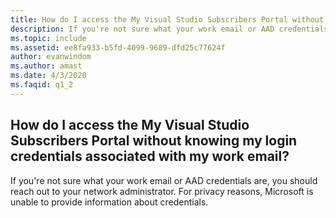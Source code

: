```yaml
---
title: How do I access the My Visual Studio Subscribers Portal without knowing my login credentials associated with my work email?
description: If you're not sure what your work email or AAD credentials are, you should reach out to your network administrator. For privacy...
ms.topic: include
ms.assetid: ee8fa933-b5fd-4099-9689-dfd25c77624f
author: evanwindom
ms.author: amast
ms.date: 4/3/2020
ms.faqid: q1_2
---
```


## How do I access the My Visual Studio Subscribers Portal without knowing my login credentials associated with my work email?

If you're not sure what your work email or AAD credentials are, you should reach out to your network administrator. For privacy reasons, Microsoft is unable to provide information about credentials.
